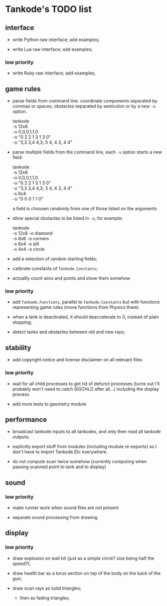 Tankode's TODO list
===================


interface
---------

* write Python raw interface; add examples;

* write Lua raw interface; add examples;

### low priority

* write Ruby raw interface; add examples;


game rules
----------

* parse fields from command line.  coordinate components separated by commas or
  spaces, obstacles separated by semicolon or by a new `-o` option.

	tankode \
	  -s 12x8 \
	  -o 0,0,0,1,1,0 \
	  -o "0 2 2 1 3 1 3 0" \
	  -o "3,3 3,4 4,3;  3 4, 4 3, 4 4"

* parse multiple fields from the command line, each `-s` option starts a new
  field:

	tankode \
	  -s 12x8 \
	  -o 0,0,0,1,1,0 \
	  -o "0 2 2 1 3 1 3 0" \
	  -o "3,3 3,4 4,3;  3 4, 4 3, 4 4" \
	  -s 6x4 \
	  -o "0 0  0 1  1 0"

  a field is choosen randomly from one of those listed on the arguments

* allow special obstacles to be listed in `-o`, for example:

    tankode \
	  -s 12x8 -o diamond \
	  -s  8x6 -o corners \
	  -s  6x4 -o pill \
	  -s  4x4 -o circle

* add a selection of random starting fields;

* calibrate constants of `Tankode.Constants`;

* actuallly count wins and points and show them somehow

### low priority

* add `Tankode.Functions`, parallel to `Tankode.Constants` but with functions
  representing game rules (move functions from Physics there)

* when a tank is deactivated, it should deaccelerate to 0, instead of plain
  stopping;

* detect tanks and obstacles between old and new rays;


stability
---------

* add copyright notice and license disclaimer on all relevant files

### low priority

* wait for all child processes to get rid of defunct processes
  (turns out I'll probably won't need to catch SIGCHLD after all...)
  including the display process

* add more tests to geometry module


performance
-----------

* broadcast tankode inputs to all tankodes, and only then read all tankode outputs;

* explicitly export stuff from modules (including module re-exports)
  so I don't have to import Tankode.Etc everywhere.

* do not compute scan twice somehow (currently computing when passing scanned
  point to tank and to display)


sound
-----

### low priority

* make runner work when sound files are not present

* separate sound processing from drawing


display
-------

### low priority

* draw explosion on wall hit
  (just as a simple circle?  size being half the speed?);

* draw health bar as a torus section on top of the body on the back of the gun;

* draw scan rays as solid triangles;
	- then as fading triangles;
